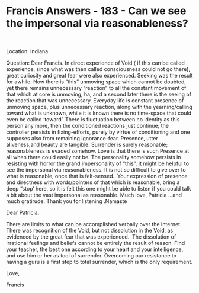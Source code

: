 # Francis Answers - 183 - Can we see the impersonal via reasonableness?



&nbsp;  




 









  

Location: Indiana&nbsp;  

Question: Dear Francis. In direct experience of Void ( if this can be called experience, since what was then called consciousness could not go there), great curiosity and great fear were also experienced. Seeking was the result for awhile. Now there is &ldquo;this&rdquo; unmoving space which cannot be doubted, yet there remains unnecessary &ldquo;reaction&rdquo; to all the constant movement of that which at core is unmoving, ha, and a second later there is the seeing of the reaction that was unnecessary. Everyday life is constant presence of unmoving space, plus unnecessary reaction, along with the yearning/calling toward what is unknown, while it is known there is no time-space that could even be called &lsquo;toward&rsquo;. There is fluctuation between no identity as this person any more, then the conditioned reactions just continue; the controller persists in fixing-efforts, purely by virtue of conditioning and one supposes also from remaining ignorance-fear. Presence, utter aliveness,and beauty are tangible. Surrender is surely reasonable; reasonableness is evaded somehow. Love is that there is such Presence at all when there could easily not be. The personality somehow persists in resisting with horror the grand impersonality of &ldquo;this&rdquo;. It might be helpful to see the impersonal via reasonableness. It is not so difficult to give over to what is reasonable, once that is felt-sensed.. Your expression of presence and directness with words/pointers of that which is reasonable, bring a deep &ldquo;stop&rsquo; here, so it is felt this one might be able to listen if you could talk a bit about the vast impersonal as reasonable. Much love, Patricia &hellip;and much gratirude. Thank you for listening .Namaste







Dear Patricia,



 






  










There are limits to what can be accomplished verbally over the Internet. There was recognition of the Void, but not dissolution in the Void, as evidenced by the great fear that was experienced. &nbsp;The dissolution of irrational feelings and beliefs cannot be entirely the result of reason. Find your teacher, the best one according to your heart and your intelligence, and use him or her as tool of surrender. Overcoming our resistance to having a guru is a first step to total surrender, which is the only requirement.








  










Love,&nbsp;








Francis








